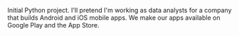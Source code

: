 Initial Python project.
I'll pretend I'm working as data analysts for a company that builds Android and iOS mobile apps. We make our apps available on Google Play and the App Store.
